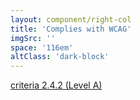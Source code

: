 ```yaml
---
layout: component/right-col
title: 'Complies with WCAG'
imgSrc: ''
space: '116em'
altClass: 'dark-block'
---
```


[criteria 2.4.2 (Level A)](#)

